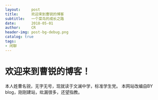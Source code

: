 ```yaml
---
layout:     post
title:      欢迎来到曹锐的博客
subtitle:   一个菜鸟的成长之路
date:       2018-05-01
author:     CR
header-img: post-bg-debug.png
catalog: true
tags:
- 闲聊
---
```

# 欢迎来到曹锐的博客！
本人姓曹名锐，无字无号，现就读于文澜中学，标准学生党。
本网站改编自BY blog，刚刚建站，纰漏很多，还望指教。
